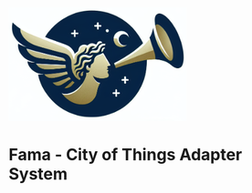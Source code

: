 <p>
  <img height="200px" alt="logo" src="documentation/logo.png">
</p>

# Fama - City of Things Adapter System
